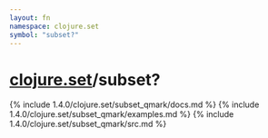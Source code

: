 ```yaml
---
layout: fn
namespace: clojure.set
symbol: "subset?"
---
```


# [clojure.set](../)/subset?

{% include 1.4.0/clojure.set/subset_qmark/docs.md %}
{% include 1.4.0/clojure.set/subset_qmark/examples.md %}
{% include 1.4.0/clojure.set/subset_qmark/src.md %}

